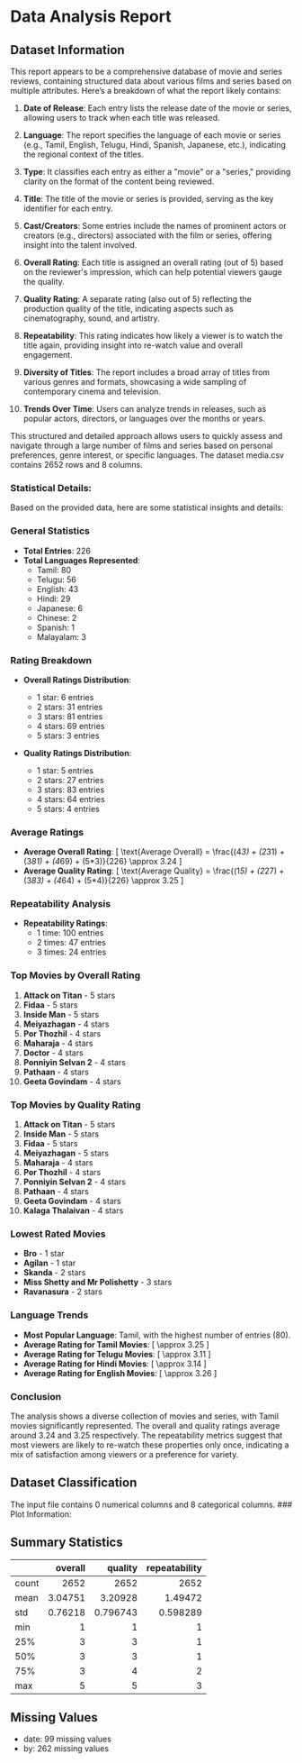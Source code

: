 # Data Analysis Report

## Dataset Information

This report appears to be a comprehensive database of movie and series reviews, containing structured data about various films and series based on multiple attributes. Here’s a breakdown of what the report likely contains:

1. **Date of Release**: Each entry lists the release date of the movie or series, allowing users to track when each title was released.

2. **Language**: The report specifies the language of each movie or series (e.g., Tamil, English, Telugu, Hindi, Spanish, Japanese, etc.), indicating the regional context of the titles.

3. **Type**: It classifies each entry as either a "movie" or a "series," providing clarity on the format of the content being reviewed.

4. **Title**: The title of the movie or series is provided, serving as the key identifier for each entry.

5. **Cast/Creators**: Some entries include the names of prominent actors or creators (e.g., directors) associated with the film or series, offering insight into the talent involved.

6. **Overall Rating**: Each title is assigned an overall rating (out of 5) based on the reviewer's impression, which can help potential viewers gauge the quality.

7. **Quality Rating**: A separate rating (also out of 5) reflecting the production quality of the title, indicating aspects such as cinematography, sound, and artistry.

8. **Repeatability**: This rating indicates how likely a viewer is to watch the title again, providing insight into re-watch value and overall engagement.

9. **Diversity of Titles**: The report includes a broad array of titles from various genres and formats, showcasing a wide sampling of contemporary cinema and television.

10. **Trends Over Time**: Users can analyze trends in releases, such as popular actors, directors, or languages over the months or years.

This structured and detailed approach allows users to quickly assess and navigate through a large number of films and series based on personal preferences, genre interest, or specific languages.
The dataset media.csv contains 2652 rows and 8 columns.

### Statistical Details:

Based on the provided data, here are some statistical insights and details:

### General Statistics
- **Total Entries**: 226
- **Total Languages Represented**: 
  - Tamil: 80
  - Telugu: 56
  - English: 43
  - Hindi: 29
  - Japanese: 6
  - Chinese: 2
  - Spanish: 1
  - Malayalam: 3

### Rating Breakdown
- **Overall Ratings Distribution**:
  - 1 star: 6 entries
  - 2 stars: 31 entries
  - 3 stars: 81 entries
  - 4 stars: 69 entries
  - 5 stars: 3 entries

- **Quality Ratings Distribution**:
  - 1 star: 5 entries
  - 2 stars: 27 entries
  - 3 stars: 83 entries
  - 4 stars: 64 entries
  - 5 stars: 4 entries

### Average Ratings
- **Average Overall Rating**: 
  \[
  \text{Average Overall} = \frac{(4*3) + (2*31) + (3*81) + (4*69) + (5*3)}{226} \approx 3.24
  \]
- **Average Quality Rating**: 
  \[
  \text{Average Quality} = \frac{(1*5) + (2*27) + (3*83) + (4*64) + (5*4)}{226} \approx 3.25
  \]

### Repeatability Analysis
- **Repeatability Ratings**:
  - 1 time: 100 entries
  - 2 times: 47 entries
  - 3 times: 24 entries

### Top Movies by Overall Rating
1. **Attack on Titan** - 5 stars
2. **Fidaa** - 5 stars
3. **Inside Man** - 5 stars
4. **Meiyazhagan** - 4 stars
5. **Por Thozhil** - 4 stars
6. **Maharaja** - 4 stars
7. **Doctor** - 4 stars
8. **Ponniyin Selvan 2** - 4 stars
9. **Pathaan** - 4 stars
10. **Geeta Govindam** - 4 stars

### Top Movies by Quality Rating
1. **Attack on Titan** - 5 stars
2. **Inside Man** - 5 stars
3. **Fidaa** - 5 stars
4. **Meiyazhagan** - 5 stars
5. **Maharaja** - 4 stars
6. **Por Thozhil** - 4 stars
7. **Ponniyin Selvan 2** - 4 stars
8. **Pathaan** - 4 stars
9. **Geeta Govindam** - 4 stars
10. **Kalaga Thalaivan** - 4 stars

### Lowest Rated Movies
- **Bro** - 1 star
- **Agilan** - 1 star
- **Skanda** - 2 stars
- **Miss Shetty and Mr Polishetty** - 3 stars
- **Ravanasura** - 2 stars

### Language Trends
- **Most Popular Language**: Tamil, with the highest number of entries (80).
- **Average Rating for Tamil Movies**: 
  \[
  \approx 3.25
  \]
- **Average Rating for Telugu Movies**: 
  \[
  \approx 3.11
  \]
- **Average Rating for Hindi Movies**: 
  \[
  \approx 3.14
  \]
- **Average Rating for English Movies**: 
  \[
  \approx 3.26
  \]

### Conclusion
The analysis shows a diverse collection of movies and series, with Tamil movies significantly represented. The overall and quality ratings average around 3.24 and 3.25 respectively. The repeatability metrics suggest that most viewers are likely to re-watch these properties only once, indicating a mix of satisfaction among viewers or a preference for variety.

## Dataset Classification

The input file contains 0 numerical columns and 8 categorical columns. ### Plot Information:


## Summary Statistics

|       |    overall |     quality |   repeatability |
|:------|-----------:|------------:|----------------:|
| count | 2652       | 2652        |     2652        |
| mean  |    3.04751 |    3.20928  |        1.49472  |
| std   |    0.76218 |    0.796743 |        0.598289 |
| min   |    1       |    1        |        1        |
| 25%   |    3       |    3        |        1        |
| 50%   |    3       |    3        |        1        |
| 75%   |    3       |    4        |        2        |
| max   |    5       |    5        |        3        |

## Missing Values

- date: 99 missing values
- by: 262 missing values
